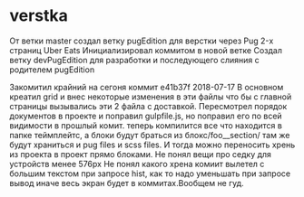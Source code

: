 # verstka
От ветки master  создал ветку pugEdition для верстки через Pug 2-х   страниц Uber Eats
Инициализировал коммитом в новой ветке
Создал ветку devPugEdition для  разработки и последующего слияния с родителем pugEdition

Закомитил крайний на сегоня коммит  e41b37f 2018-07-17 
В основном креатил grid и внес некоторые изменения в эти файлы что бы с
главной страницы вызывались эти 2 файла с доставкой. Пересмотрел порядок
документов в проекте и поправил gulpfile.js, но поправил его по всей
видимости в прошлый комит. теперь компилится все что находится в папке
теймплейтс, а блоки будут браться из блокс/foo__section/ там же будут
храниться и pug  files  и scss files. И тогда можно переносить хрень из
проекта в проект прямо блоками.
Не понял вещи про седку для устройств менее 576px
Не понял какого хрена  комиит вылетел с большим текстом при запросе hist, как то надо уменьшать при запросе вывод иначе весь экран будет в коммитах.Вообщем не гуд.
